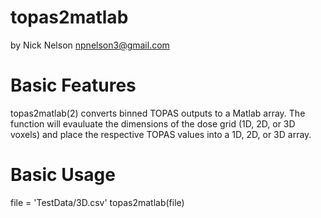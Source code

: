# topas2matlab
by Nick Nelson <npnelson3@gmail.com>

# Basic Features
topas2matlab(2) converts binned TOPAS outputs to a Matlab array. The function will evauluate the dimensions of the dose grid (1D, 2D, or 3D voxels) and place the respective TOPAS values into a 1D, 2D, or 3D array.

# Basic Usage
file = 'TestData/3D.csv'
topas2matlab(file)
